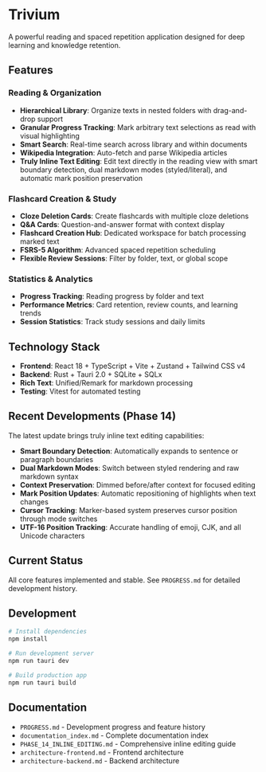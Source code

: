 # Trivium

A powerful reading and spaced repetition application designed for deep learning and knowledge retention.

## Features

### Reading & Organization
- **Hierarchical Library**: Organize texts in nested folders with drag-and-drop support
- **Granular Progress Tracking**: Mark arbitrary text selections as read with visual highlighting
- **Smart Search**: Real-time search across library and within documents
- **Wikipedia Integration**: Auto-fetch and parse Wikipedia articles
- **Truly Inline Text Editing**: Edit text directly in the reading view with smart boundary detection, dual markdown modes (styled/literal), and automatic mark position preservation

### Flashcard Creation & Study
- **Cloze Deletion Cards**: Create flashcards with multiple cloze deletions
- **Q&A Cards**: Question-and-answer format with context display
- **Flashcard Creation Hub**: Dedicated workspace for batch processing marked text
- **FSRS-5 Algorithm**: Advanced spaced repetition scheduling
- **Flexible Review Sessions**: Filter by folder, text, or global scope

### Statistics & Analytics
- **Progress Tracking**: Reading progress by folder and text
- **Performance Metrics**: Card retention, review counts, and learning trends
- **Session Statistics**: Track study sessions and daily limits

## Technology Stack

- **Frontend**: React 18 + TypeScript + Vite + Zustand + Tailwind CSS v4
- **Backend**: Rust + Tauri 2.0 + SQLite + SQLx
- **Rich Text**: Unified/Remark for markdown processing
- **Testing**: Vitest for automated testing

## Recent Developments (Phase 14)

The latest update brings truly inline text editing capabilities:

- **Smart Boundary Detection**: Automatically expands to sentence or paragraph boundaries
- **Dual Markdown Modes**: Switch between styled rendering and raw markdown syntax
- **Context Preservation**: Dimmed before/after context for focused editing
- **Mark Position Updates**: Automatic repositioning of highlights when text changes
- **Cursor Tracking**: Marker-based system preserves cursor position through mode switches
- **UTF-16 Position Tracking**: Accurate handling of emoji, CJK, and all Unicode characters

## Current Status

All core features implemented and stable. See `PROGRESS.md` for detailed development history.

## Development

```bash
# Install dependencies
npm install

# Run development server
npm run tauri dev

# Build production app
npm run tauri build
```

## Documentation

- `PROGRESS.md` - Development progress and feature history
- `documentation_index.md` - Complete documentation index
- `PHASE_14_INLINE_EDITING.md` - Comprehensive inline editing guide
- `architecture-frontend.md` - Frontend architecture
- `architecture-backend.md` - Backend architecture
